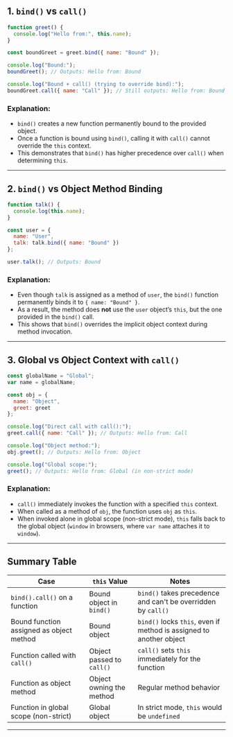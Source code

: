 ## 1. `bind()` vs `call()`

```js
function greet() {
  console.log("Hello from:", this.name);
}

const boundGreet = greet.bind({ name: "Bound" });

console.log("Bound:");
boundGreet(); // Outputs: Hello from: Bound

console.log("Bound + call() (trying to override bind):");
boundGreet.call({ name: "Call" }); // Still outputs: Hello from: Bound
```

### Explanation:
- `bind()` creates a new function permanently bound to the provided object.
- Once a function is bound using `bind()`, calling it with `call()` cannot override the `this` context.
- This demonstrates that `bind()` has higher precedence over `call()` when determining `this`.

---

## 2. `bind()` vs Object Method Binding

```js
function talk() {
  console.log(this.name);
}

const user = {
  name: "User",
  talk: talk.bind({ name: "Bound" })
};

user.talk(); // Outputs: Bound
```

### Explanation:
- Even though `talk` is assigned as a method of `user`, the `bind()` function permanently binds it to `{ name: "Bound" }`.
- As a result, the method does **not** use the `user` object’s `this`, but the one provided in the `bind()` call.
- This shows that `bind()` overrides the implicit object context during method invocation.

---

## 3. Global vs Object Context with `call()`

```js
const globalName = "Global";
var name = globalName;

const obj = {
  name: "Object",
  greet: greet
};

console.log("Direct call with call():");
greet.call({ name: "Call" }); // Outputs: Hello from: Call

console.log("Object method:");
obj.greet(); // Outputs: Hello from: Object

console.log("Global scope:");
greet(); // Outputs: Hello from: Global (in non-strict mode)
```

### Explanation:
- `call()` immediately invokes the function with a specified `this` context.
- When called as a method of `obj`, the function uses `obj` as `this`.
- When invoked alone in global scope (non-strict mode), `this` falls back to the global object (`window` in browsers, where `var name` attaches it to `window`).

---

## Summary Table

| Case                                     | `this` Value                       | Notes                                                                 |
|------------------------------------------|------------------------------------|-----------------------------------------------------------------------|
| `bind().call()` on a function            | Bound object in `bind()`           | `bind()` takes precedence and can't be overridden by `call()`         |
| Bound function assigned as object method | Bound object                       | `bind()` locks `this`, even if method is assigned to another object   |
| Function called with `call()`            | Object passed to `call()`          | `call()` sets `this` immediately for the function                     |
| Function as object method                | Object owning the method           | Regular method behavior                                               |
| Function in global scope (non-strict)    | Global object                      | In strict mode, `this` would be `undefined`                           |

---